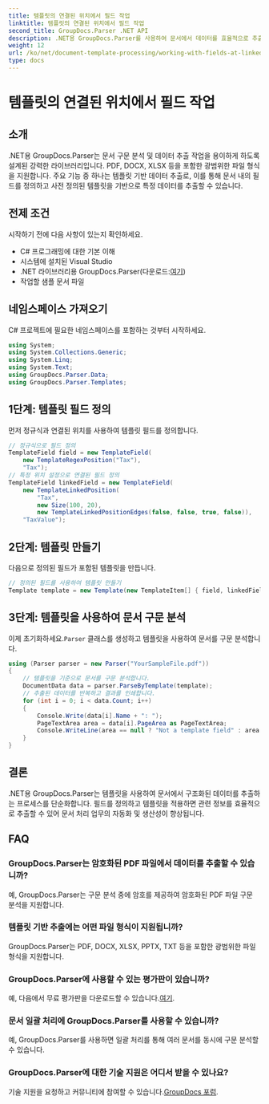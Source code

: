 ```yaml
---
title: 템플릿의 연결된 위치에서 필드 작업
linktitle: 템플릿의 연결된 위치에서 필드 작업
second_title: GroupDocs.Parser .NET API
description: .NET용 GroupDocs.Parser를 사용하여 문서에서 데이터를 효율적으로 추출하는 방법을 알아보세요. 코드 예제가 포함된 단계별 튜토리얼입니다.
weight: 12
url: /ko/net/document-template-processing/working-with-fields-at-linked-positions-in-templates/
type: docs
---
```

# 템플릿의 연결된 위치에서 필드 작업

## 소개
.NET용 GroupDocs.Parser는 문서 구문 분석 및 데이터 추출 작업을 용이하게 하도록 설계된 강력한 라이브러리입니다. PDF, DOCX, XLSX 등을 포함한 광범위한 파일 형식을 지원합니다. 주요 기능 중 하나는 템플릿 기반 데이터 추출로, 이를 통해 문서 내의 필드를 정의하고 사전 정의된 템플릿을 기반으로 특정 데이터를 추출할 수 있습니다.
## 전제 조건
시작하기 전에 다음 사항이 있는지 확인하세요.
- C# 프로그래밍에 대한 기본 이해
- 시스템에 설치된 Visual Studio
-  .NET 라이브러리용 GroupDocs.Parser(다운로드:[여기](https://releases.groupdocs.com/parser/net/))
- 작업할 샘플 문서 파일

## 네임스페이스 가져오기
C# 프로젝트에 필요한 네임스페이스를 포함하는 것부터 시작하세요.
```csharp
using System;
using System.Collections.Generic;
using System.Linq;
using System.Text;
using GroupDocs.Parser.Data;
using GroupDocs.Parser.Templates;
```
## 1단계: 템플릿 필드 정의
먼저 정규식과 연결된 위치를 사용하여 템플릿 필드를 정의합니다.
```csharp
// 정규식으로 필드 정의
TemplateField field = new TemplateField(
    new TemplateRegexPosition("Tax"),
    "Tax");
// 특정 위치 설정으로 연결된 필드 정의
TemplateField linkedField = new TemplateField(
    new TemplateLinkedPosition(
        "Tax",
        new Size(100, 20),
        new TemplateLinkedPositionEdges(false, false, true, false)),
    "TaxValue");
```
## 2단계: 템플릿 만들기
다음으로 정의된 필드가 포함된 템플릿을 만듭니다.
```csharp
// 정의된 필드를 사용하여 템플릿 만들기
Template template = new Template(new TemplateItem[] { field, linkedField });
```
## 3단계: 템플릿을 사용하여 문서 구문 분석
 이제 초기화하세요.`Parser` 클래스를 생성하고 템플릿을 사용하여 문서를 구문 분석합니다.
```csharp
using (Parser parser = new Parser("YourSampleFile.pdf"))
{
    // 템플릿을 기준으로 문서를 구문 분석합니다.
    DocumentData data = parser.ParseByTemplate(template);
    // 추출된 데이터를 반복하고 결과를 인쇄합니다.
    for (int i = 0; i < data.Count; i++)
    {
        Console.Write(data[i].Name + ": ");
        PageTextArea area = data[i].PageArea as PageTextArea;
        Console.WriteLine(area == null ? "Not a template field" : area.Text);
    }
}
```

## 결론
.NET용 GroupDocs.Parser는 템플릿을 사용하여 문서에서 구조화된 데이터를 추출하는 프로세스를 단순화합니다. 필드를 정의하고 템플릿을 적용하면 관련 정보를 효율적으로 추출할 수 있어 문서 처리 업무의 자동화 및 생산성이 향상됩니다.

## FAQ
### GroupDocs.Parser는 암호화된 PDF 파일에서 데이터를 추출할 수 있습니까?
예, GroupDocs.Parser는 구문 분석 중에 암호를 제공하여 암호화된 PDF 파일 구문 분석을 지원합니다.
### 템플릿 기반 추출에는 어떤 파일 형식이 지원됩니까?
GroupDocs.Parser는 PDF, DOCX, XLSX, PPTX, TXT 등을 포함한 광범위한 파일 형식을 지원합니다.
### GroupDocs.Parser에 사용할 수 있는 평가판이 있습니까?
 예, 다음에서 무료 평가판을 다운로드할 수 있습니다.[여기](https://releases.groupdocs.com/).
### 문서 일괄 처리에 GroupDocs.Parser를 사용할 수 있습니까?
예, GroupDocs.Parser를 사용하면 일괄 처리를 통해 여러 문서를 동시에 구문 분석할 수 있습니다.
### GroupDocs.Parser에 대한 기술 지원은 어디서 받을 수 있나요?
 기술 지원을 요청하고 커뮤니티에 참여할 수 있습니다.[GroupDocs 포럼](https://forum.groupdocs.com/c/parser/17).